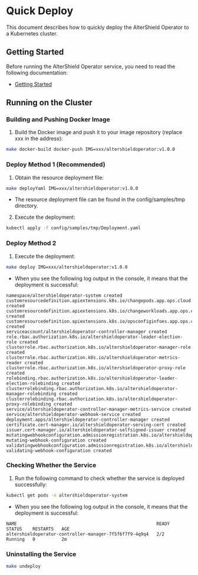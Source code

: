 # Quick Deploy
This document describes how to quickly deploy the AlterShield Operator to a Kubernetes cluster.
## Getting Started
Before running the AlterShield Operator service, you need to read the following documentation:
- [Getting Started](./getting-started)

## Running on the Cluster
### Building and Pushing Docker Image
1. Build the Docker image and push it to your image repository (replace xxx in the address):
```sh
make docker-build docker-push IMG=xxx/altershieldoperator:v1.0.0
```
### Deploy Method 1 (Recommended)
1. Obtain the resource deployment file:
```sh
make deployYaml IMG=xxx/altershieldoperator:v1.0.0
```
- The resource deployment file can be found in the config/samples/tmp directory.
2. Execute the deployment:
```sh
kubectl apply -f config/samples/tmp/Deployment.yaml
```
### Deploy Method 2
1. Execute the deployment:
```sh
make deploy IMG=xxx/altershieldoperator:v1.0.0
```
- When you see the following log output in the console, it means that the deployment is successful:
```
namespace/altershieldoperator-system created
customresourcedefinition.apiextensions.k8s.io/changepods.app.ops.cloud.alipay.com created
customresourcedefinition.apiextensions.k8s.io/changeworkloads.app.ops.cloud.alipay.com created
customresourcedefinition.apiextensions.k8s.io/opsconfiginfoes.app.ops.cloud.alipay.com created
serviceaccount/altershieldoperator-controller-manager created
role.rbac.authorization.k8s.io/altershieldoperator-leader-election-role created
clusterrole.rbac.authorization.k8s.io/altershieldoperator-manager-role created
clusterrole.rbac.authorization.k8s.io/altershieldoperator-metrics-reader created
clusterrole.rbac.authorization.k8s.io/altershieldoperator-proxy-role created
rolebinding.rbac.authorization.k8s.io/altershieldoperator-leader-election-rolebinding created
clusterrolebinding.rbac.authorization.k8s.io/altershieldoperator-manager-rolebinding created
clusterrolebinding.rbac.authorization.k8s.io/altershieldoperator-proxy-rolebinding created
service/altershieldoperator-controller-manager-metrics-service created
service/altershieldoperator-webhook-service created
deployment.apps/altershieldoperator-controller-manager created
certificate.cert-manager.io/altershieldoperator-serving-cert created
issuer.cert-manager.io/altershieldoperator-selfsigned-issuer created
mutatingwebhookconfiguration.admissionregistration.k8s.io/altershieldoperator-mutating-webhook-configuration created
validatingwebhookconfiguration.admissionregistration.k8s.io/altershieldoperator-validating-webhook-configuration created
```
### Checking Whether the Service
1. Run the following command to check whether the service is deployed successfully:
```sh
kubectl get pods -n altershieldoperator-system
```
- When you see the following log output in the console, it means that the deployment is successful:
```
NAME                                                     READY   STATUS    RESTARTS   AGE
altershieldoperator-controller-manager-7f5f6f7f9-4q9q4   2/2     Running   0          2m
```
### Uninstalling the Service
```sh
make undeploy
```